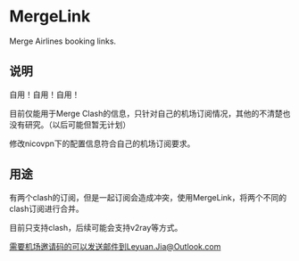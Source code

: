 # MergeLink
Merge Airlines booking links.

## 说明

自用！自用！自用！

目前仅能用于Merge Clash的信息，只针对自己的机场订阅情况，其他的不清楚也没有研究。（以后可能但暂无计划）

修改nicovpn下的配置信息符合自己的机场订阅要求。

## 用途

有两个clash的订阅，但是一起订阅会造成冲突，使用MergeLink，将两个不同的clash订阅进行合并。

目前只支持clash，后续可能会支持v2ray等方式。

需要机场邀请码的可以发送邮件到Leyuan.Jia@Outlook.com
